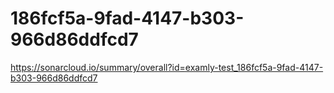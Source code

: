 # 186fcf5a-9fad-4147-b303-966d86ddfcd7
https://sonarcloud.io/summary/overall?id=examly-test_186fcf5a-9fad-4147-b303-966d86ddfcd7
